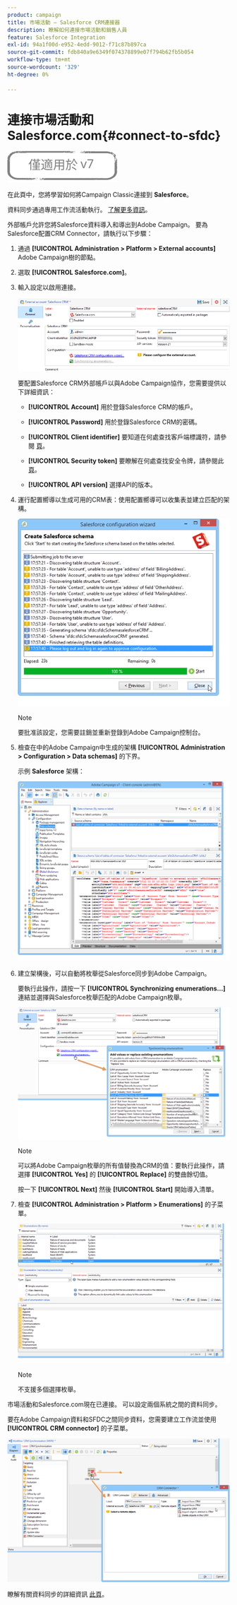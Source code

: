 ```yaml
---
product: campaign
title: 市場活動 — Salesforce CRM連接器
description: 瞭解如何連接市場活動和銷售人員
feature: Salesforce Integration
exl-id: 94a1f00d-e952-4edd-9012-f71c87b897ca
source-git-commit: fdb840a9e6349f074378899e07f794b62fb5b054
workflow-type: tm+mt
source-wordcount: '329'
ht-degree: 0%

---
```


# 連接市場活動和Salesforce.com{#connect-to-sfdc}

![](../../assets/v7-only.svg)

在此頁中，您將學習如何將Campaign Classic連接到 **Salesforce**。

資料同步通過專用工作流活動執行。 [了解更多資訊](../../platform/using/crm-data-sync.md)。


外部帳戶允許您將Salesforce資料導入和導出到Adobe Campaign。
要為Salesforce配置CRM Connector，請執行以下步驟：

1. 通過 **[!UICONTROL Administration > Platform > External accounts]** Adobe Campaign樹的節點。
1. 選取 **[!UICONTROL Salesforce.com]**。
1. 輸入設定以啟用連接。

   ![](assets/ext_account_17.png)

   要配置Salesforce CRM外部帳戶以與Adobe Campaign協作，您需要提供以下詳細資訊：

   * **[!UICONTROL Account]**
用於登錄Salesforce CRM的帳戶。

   * **[!UICONTROL Password]**
用於登錄Salesforce CRM的密碼。

   * **[!UICONTROL Client identifier]**
要知道在何處查找客戶端標識符，請參閱 [頁](https://help.salesforce.com/articleView?id=000205876&amp;type=1)。

   * **[!UICONTROL Security token]**
要瞭解在何處查找安全令牌，請參閱此 [頁](https://help.salesforce.com/articleView?id=000205876&amp;type=1)。

   * **[!UICONTROL API version]**
選擇API的版本。
1. 運行配置嚮導以生成可用的CRM表：使用配置嚮導可以收集表並建立匹配的架構。

   ![](assets/crm_connectors_sfdc_launch.png)

   >[!NOTE]
   >
   >要批准該設定，您需要註銷並重新登錄到Adobe Campaign控制台。

1. 檢查在中的Adobe Campaign中生成的架構 **[!UICONTROL Administration > Configuration > Data schemas]** 的下界。

   示例 **Salesforce** 架構：

   ![](assets/crm_connectors_sfdc_table.png)

1. 建立架構後，可以自動將枚舉從Salesforce同步到Adobe Campaign。

   要執行此操作，請按一下 **[!UICONTROL Synchronizing enumerations...]** 連結並選擇與Salesforce枚舉匹配的Adobe Campaign枚舉。



   ![](assets/crm_connectors_sfdc_enum.png)

   >[!NOTE]
   >
   >可以將Adobe Campaign枚舉的所有值替換為CRM的值：要執行此操作，請選擇 **[!UICONTROL Yes]** 的 **[!UICONTROL Replace]** 的雙曲餘切值。


   按一下 **[!UICONTROL Next]** 然後 **[!UICONTROL Start]** 開始導入清單。

1. 檢查 **[!UICONTROL Administration > Platform > Enumerations]** 的子菜單。

   ![](assets/crm_connectors_sfdc_exe.png)

   >[!NOTE]
   >
   > 不支援多個選擇枚舉。

市場活動和Salesforce.com現在已連接。 可以設定兩個系統之間的資料同步。

要在Adobe Campaign資料和SFDC之間同步資料，您需要建立工作流並使用 **[!UICONTROL CRM connector]** 的子菜單。

![](assets/crm_connectors_sfdc_wf.png)

瞭解有關資料同步的詳細資訊 [此頁](../../platform/using/crm-data-sync.md)。
